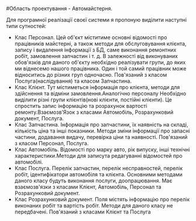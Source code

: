 #Область проектування - Автомайстерня.

Для програмної реалізації своєї системи я пропоную виділити наступні типи сутностей:
* Клас Персонал. Цей об'єкт міститиме основні відомості про працівників майстерні, а також методи для обслуговування 
клієнта, запису і видалення інформації з БД, саме виконання ремонтних робіт, замовлення запчастин і т. д. В залежності 
від виконуваних обов'язків для даного об'єкту необхідно реалізувати групи, до яких ми віднесемо нашого працівника. Один 
і той самий працівник може відноситись до різних груп одночасно. Пов'язаний з класом Послуга(наслідування) та 
класом Запчастина.
* Клас Клієнт. Тут містиметься інформація про клієнта, методи для здійснення та відміни замовлення.Аналогічно персоналу
Необхідно виділити різні групи клієнтів(нові клієнти, постійні клієнти). Це спростить запис інформацію та розрахунок 
вартості ремонту.Взаємозв'Язок з класами Автомобіль, Розрахунковий документ, Послуга.  
* Клас Запчастина. Інформація про запчастини, їх наявність на складі, кількість ціна та інші показники. Методи зміни 
інформації про запасні частини, додавання видачу, перевірка ціни та наявності. Пов'язаний з класом Персонал, Послуга.
* Клас Автомобіль. Відомості про марку авто, рік випуску, інші технічні характеристики.Методи для записута редагуванні 
відомостей про автомобілі.
* Клас Послуга. Перелік запчастин, перелік несправностей, перелік робіт, ідентифікатори автомобіля та клієнта. Основними 
методами даного класу будуть виконання послуги, доопрацювання. Має взаємозв'язки з класами Клієнт, Автомобіль, Персонал 
та Розрахунковий документ.
* Клас Розрахунковий документ. Поля містять інформацію про перелік виконаних робіт та вартість робіт. Методи для даного
класу не передбачені. Пов'язаний з класами Клієнт та Послуга
